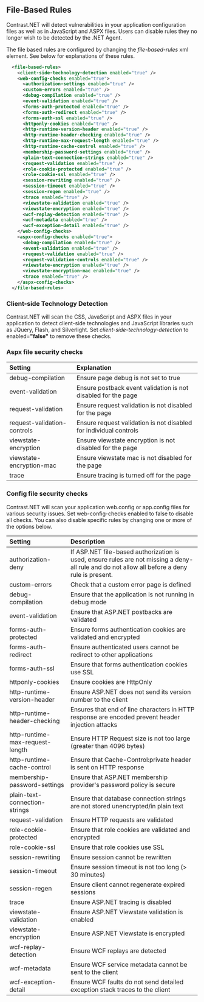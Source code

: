 ##  File-Based Rules

Contrast.NET will detect vulnerabilities in your application configuration files as well as in JavaScript and ASPX files. Users can disable rules they no longer wish to be detected by the .NET Agent. 

The file based rules are configured by changing the *file-based-rules* xml element.  See below for explanations of these rules.

```xml
  <file-based-rules>
    <client-side-technology-detection enabled="true" />
    <web-config-checks enabled="true">
      <authorization-settings enabled="true" />
      <custom-errors enabled="true" />
      <debug-compilation enabled="true" />
      <event-validation enabled="true" />
      <forms-auth-protected enabled="true" />
      <forms-auth-redirect enabled="true" />
      <forms-auth-ssl enabled="true" />
      <httponly-cookies enabled="true" />
      <http-runtime-version-header enabled="true" />
      <http-runtime-header-checking enabled="true" />
      <http-runtime-max-request-length enabled="true" />
      <http-runtime-cache-control enabled="true" />
      <membership-password-settings enabled="true" />
      <plain-text-connection-strings enabled="true" />
      <request-validation enabled="true" />
      <role-cookie-protected enabled="true" />
      <role-cookie-ssl enabled="true" />
      <session-rewriting enabled="true" />
      <session-timeout enabled="true" />
      <session-regen enabled="true" />
      <trace enabled="true" />
      <viewstate-validation enabled="true" />
      <viewstate-encryption enabled="true" />
      <wcf-replay-detection enabled="true" />
      <wcf-metadata enabled="true" />
      <wcf-exception-detail enabled="true" />
    </web-config-checks>
    <aspx-config-checks enabled="true">
      <debug-compilation enabled="true" />
      <event-validation enabled="true" />
      <request-validation enabled="true" />
      <request-validation-controls enabled="true" />
      <viewstate-encryption enabled="true" />
      <viewstate-encryption-mac enabled="true" />
      <trace enabled="true" />
    </aspx-config-checks>
  </file-based-rules>
```


### Client-side Technology Detection 

Contrast.NET will scan the CSS, JavaScript and ASPX files in your application to detect client-side technologies and JavaScript libraries such as JQuery, Flash, and Silverlight.  Set *client-side-technology-detection* to enabled=**"false"** to remove these checks.

### Aspx file security checks

Setting | Explanation
:------ |:-----------
debug-compilation | Ensure page debug is not set to true
event-validation | Ensure postback event validation is not disabled for the page
request-validation | Ensure request validation is not disabled for the page
request-validation-controls | Ensure request validation is not disabled for individual controls
viewstate-encryption | Ensure viewstate encryption is not disabled for the page
viewstate-encryption-mac | Ensure viewstate mac is not disabled for the page
trace | Ensure tracing is turned off for the page

### Config file security checks 

Contrast.NET will scan your application web.config or app.config files for various security issues.  Set web-config-checks enabled to false to disable all checks.  You can also disable specific rules by changing one or more of the options below.

Setting | Description
:------ |:-----------
authorization-deny | If ASP.NET file-based authorization is used, ensure rules are not missing a deny-all rule and do not allow all before a deny rule is present.
custom-errors | Check that a custom error page is defined
debug-compilation | Ensure that the application is not running in debug mode
event-validation | Ensure that ASP.NET postbacks are validated
forms-auth-protected | Ensure forms authentication cookies are validated and encrypted
forms-auth-redirect | Ensure authenticated users cannot be redirect to other applications
forms-auth-ssl | Ensure that forms authentication cookies use SSL
httponly-cookies | Ensure cookies are HttpOnly
http-runtime-version-header | Ensure ASP.NET does not send its version number to the client
http-runtime-header-checking | Ensures that end of line characters in HTTP response are encoded prevent header injection attacks
http-runtime-max-request-length | Ensure HTTP Request size is not too large (greater than 4096 bytes)
http-runtime-cache-control | Ensure that Cache-Control:private header is sent on HTTP response
membership-password-settings |  Ensure that ASP.NET membership provider's password policy is secure
plain-text-connection-strings | Ensure that database connection strings are not stored unencrypted/in plain text
request-validation | Ensure HTTP requests are validated
role-cookie-protected | Ensure that role cookies are validated and encrypted
role-cookie-ssl | Ensure that role cookies use SSL
session-rewriting | Ensure session cannot be rewritten
session-timeout | Ensure session timeout is not too long (> 30 minutes)
session-regen | Ensure client cannot regenerate expired sessions
trace | Ensure ASP.NET tracing is disabled
viewstate-validation | Ensure ASP.NET Viewstate validation is enabled
viewstate-encryption | Ensure ASP.NET Viewstate is encrypted
wcf-replay-detection | Ensure WCF replays are detected
wcf-metadata | Ensure WCF service  metadata cannot be sent to the client
wcf-exception-detail | Ensure WCF faults do not send detailed exception stack traces to the client